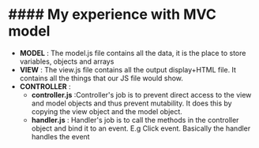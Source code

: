 # ####  My experience with MVC model

* **MODEL** : The model.js file contains all the data, it is the place to store variables, objects and arrays
* **VIEW** : The view.js file contains all the output display+HTML file. It contains all the things that our JS file would show.
* **CONTROLLER** :
    * **controller.js** :Controller's job is to prevent direct access to the view and model objects and thus prevent mutability. It does this by copying the view object and the model object.
    * **handler.js** : Handler's job is to call the methods in the controller object and bind it to an event. E.g Click event. Basically the handler handles the event

